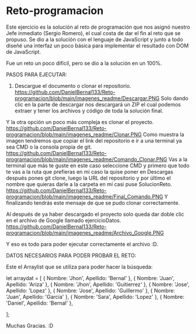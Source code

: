 # Reto-programacion

Este ejercicio es la solución al reto de programación que nos asignó nuestro Jefe inmediato (Sergio Romero), el cual costa de dar el fin al reto que se propuso.
Se dio a la solución con el lenguaje de JavaScript y junto a todo diseñé una interfaz un poco básica para implementar el resultado con DOM de JavaScript.

Fue un reto un poco difícil, pero se dio a la solución en un 100%.


PASOS PARA EJECUTAR: 
1. Descargue el documento o clonar el repositorio. 
https://github.com/DanielBernal133/Reto-programacion/blob/main/imagenes_readme/Descargar.PNG
Solo dando clic en la parte de descargar nos descargará un ZIP el cual podemos extraer y tener los archivos y código de toda la solución final.

Y la otra opción un poco más compleja es clonar el proyecto.
https://github.com/DanielBernal133/Reto-programacion/blob/main/imagenes_readme/Clonar.PNG
Como muestra la imagen tendremos que copiar el link del repositorio e ir a una terminal ya sea CMD o la consola propia de git.
https://github.com/DanielBernal133/Reto-programacion/blob/main/imagenes_readme/Comando_Clonar.PNG
Vas a la terminal que más te guste en este caso seleccione CMD y primero que todo te vas a la ruta que prefieras en mi caso la quise poner en Descargas
después pones git clone, luego la URL del repositorio y por último el nombre que quieras darle a la carpeta en mí casi puse SolucionReto.
https://github.com/DanielBernal133/Reto-programacion/blob/main/imagenes_readme/Final_Comando.PNG
Y finalizando tendrás este mensaje de que se pudo clonar correctamente.

Al después de ya haber descargado el proyecto solo queda dar doble clic en el archivo de Google llamado ejercicioDatos.
https://github.com/DanielBernal133/Reto-programacion/blob/main/imagenes_readme/Archivo_Google.PNG

Y eso es todo para poder ejecutar correctamente el archivo :D. 


DATOS NECESARIOS PARA PODER PROBAR EL RETO:
 
Este el Arraylist que se utiliza para poder hacer la búsqueda:

let arraydat = [
    {
        Nombre: 'Jhon',
        Apellido: 'Bernal'
    },
    {
        Nombre: 'Juan',
        Apellido: 'Ariza'
    },
    {
        Nombre: 'Jhon',
        Apellido: 'Guitierrez'
    },
    {
        Nombre: 'Jose',
        Apellido: 'Lopez'
    },
    {
        Nombre: 'Jose',
        Apellido: 'Guillermo'
    },
    {
        Nombre: 'Juan',
        Apellido: 'Garcia'
    },
    {
        Nombre: 'Sara',
        Apellido: 'Lopez'
    },
    {
        Nombre: 'Daniel',
        Apellido: 'Bernal'
    },


];


Muchas Gracias. :D 
